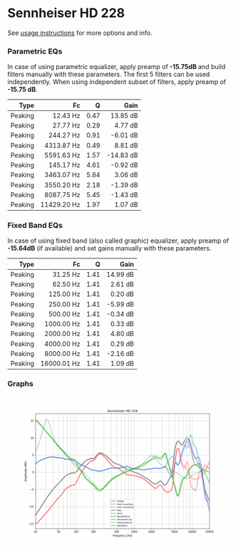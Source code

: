 # Sennheiser HD 228
See [usage instructions](https://github.com/jaakkopasanen/AutoEq#usage) for more options and info.

### Parametric EQs
In case of using parametric equalizer, apply preamp of **-15.75dB** and build filters manually
with these parameters. The first 5 filters can be used independently.
When using independent subset of filters, apply preamp of **-15.75 dB**.

| Type    | Fc          |    Q | Gain      |
|--------:|------------:|-----:|----------:|
| Peaking | 12.43 Hz    | 0.47 | 13.85 dB  |
| Peaking | 27.77 Hz    | 0.29 | 4.77 dB   |
| Peaking | 244.27 Hz   | 0.91 | -6.01 dB  |
| Peaking | 4313.87 Hz  | 0.49 | 8.81 dB   |
| Peaking | 5591.63 Hz  | 1.57 | -14.83 dB |
| Peaking | 145.17 Hz   | 4.61 | -0.92 dB  |
| Peaking | 3463.07 Hz  | 5.84 | 3.06 dB   |
| Peaking | 3550.20 Hz  | 2.18 | -1.39 dB  |
| Peaking | 8087.75 Hz  | 5.45 | -1.43 dB  |
| Peaking | 11429.20 Hz | 1.97 | 1.07 dB   |

### Fixed Band EQs
In case of using fixed band (also called graphic) equalizer, apply preamp of **-15.64dB**
(if available) and set gains manually with these parameters.

| Type    | Fc          |    Q | Gain     |
|--------:|------------:|-----:|---------:|
| Peaking | 31.25 Hz    | 1.41 | 14.99 dB |
| Peaking | 62.50 Hz    | 1.41 | 2.61 dB  |
| Peaking | 125.00 Hz   | 1.41 | 0.20 dB  |
| Peaking | 250.00 Hz   | 1.41 | -5.99 dB |
| Peaking | 500.00 Hz   | 1.41 | -0.34 dB |
| Peaking | 1000.00 Hz  | 1.41 | 0.33 dB  |
| Peaking | 2000.00 Hz  | 1.41 | 4.80 dB  |
| Peaking | 4000.00 Hz  | 1.41 | 0.29 dB  |
| Peaking | 8000.00 Hz  | 1.41 | -2.16 dB |
| Peaking | 16000.01 Hz | 1.41 | 1.09 dB  |

### Graphs
![](./Sennheiser%20HD%20228.png)